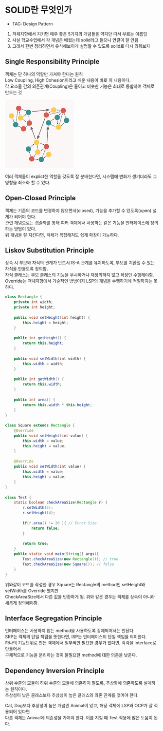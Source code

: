 # SOLID란 무엇인가

* TAG: Design Pattern

1. 객체지향에서 지키면 매우 좋은 5가지의 개념들을 약자만 따서 부르는 이름임
2. 사실 학교수업에서 각 개념은 배웠는데 solid라고 들으니 연결이 잘 안됨
3. 그래서 한번 정리하면서 유식해보이게 설명할 수 있도록 solid로 다시 외워보자

## Single Responsibility Principle

객체는 단 하나의 역할만 가져야 한다는 원칙 \
Low Coupling, High Cohesion이라고 배운 내용이 바로 이 내용이다. \
각 요소들 간의 의존관계(Coupling)은 줄이고 비슷한 기능은 최대로 통합하여 객체로 만드는 것

![SRP 설명](./single.png)

여러 객체들이 explict한 역할을 갖도록 잘 분배한다면, 시스템에 변화가 생기더라도 그 영향을 최소화 할 수 있다.

## Open-Closed Principle

객체는 기존의 코드를 변경하지 않으면서(closed), 기능을 추가할 수 있도록(open) 설계가 되어야 한다. \
관련 개념으로는 캡슐화를 통해 여러 객체에서 사용하는 같은 기능을 인터페이스에 정의하는 방법이 있다. \
위 개념을 잘 지킨다면, 객체가 복잡해져도 쉽게 확장이 가능하다.

## Liskov Substitution Principle

상속 시 부모와 자식의 관계가 반드시 IS-A 관계를 유지하도록, 부모를 치환힐 수 있는 자식을 만들도록 정의함. \
자식 클래스는 부모 클래스의 기능을 무시하거나 재정의하지 않고 확장만 수행해야함. \
Override는 객체지향에서 기술적인 방법이지 LSP의 개념을 수행하기에 적절하지는 못하다.

```java
class Rectangle {
    private int width;
    private int height;

    public void setHeight(int height) {
        this.height = height;
    }

    public int getHeight() {
        return this.height;
    }

    public void setWidth(int width) {
        this.width = width;
    }

    public int getWidth() {
        return this.width;
    }

    public int area() {
        return this.width * this.height;
    }
}

class Square extends Rectangle {
    @Override
    public void setHeight(int value) {
        this.width = value;
        this.height = value;
    }

    @Override
    public void setWidth(int value) {
        this.width = value;
        this.height = value;
    }
}

class Test {
    static boolean checkAreaSize(Rectangle r) {
        r.setWidth(5);
        r.setHeight(4);

        if(r.area() != 20 ){ // Error Size
            return false;
        }

        return true;
    }
    public static void main(String[] args){
        Test.checkAreaSize(new Rectangle()); // true
        Test.checkAreaSize(new Square()); // false
    }
}
```

위와같이 코드를 작성한 경우 Square는 Rectangle의 method인 setHeight와 setWidth를 Override 했지만 \
CheckAreaSize에서 다른 값을 반환하게 됨. 위와 같은 경우는 객체를 상속이 아니라 새롭게 정의해야함.

## Interface Segregation Principle

인터페이스는 사용하지 않는 method을 사용하도록 강제되어서는 안된다. \
SRP는 객체의 단일 책임을 뜻한다면, ISP는 인터페이스의 단일 책임을 의미한다. \
하나의 기능단위로 만든 객체에서 일부씩만 필요한 경우가 있다면, 각각을 interface로 만들어서 \
구체적으로 기능을 분리하는 것이 불필요한 method에 대한 의존을 낮춘다.

## Dependency Inversion Principle

상위 수준의 모듈이 하위 수준의 모듈에 의존하지 말도록, 추상화에 의존하도록 설계하는 원칙이다. \
추상성이 낮은 클래스보다 추상성이 높은 클래스와 의존 관계를 맺어야 한다.

Cat, Dog보다 추상성이 높은 개념인 Animal이 있고, 해당 객체에 LSP와 OCP가 잘 적용되어 있다면 \
다른 객체는 Animal에 의존성을 가져야 한다. 이를 지킬 때 Test 적용에 많은 도움이 된다.
